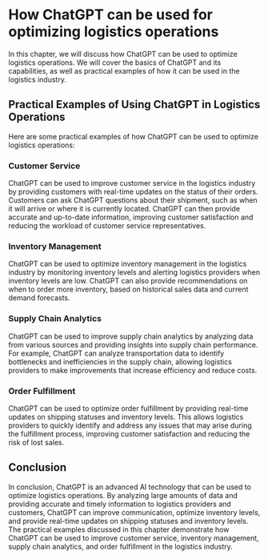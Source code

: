 How ChatGPT can be used for optimizing logistics operations
=============================================================================================

In this chapter, we will discuss how ChatGPT can be used to optimize logistics operations. We will cover the basics of ChatGPT and its capabilities, as well as practical examples of how it can be used in the logistics industry.

Practical Examples of Using ChatGPT in Logistics Operations
-----------------------------------------------------------

Here are some practical examples of how ChatGPT can be used to optimize logistics operations:

### Customer Service

ChatGPT can be used to improve customer service in the logistics industry by providing customers with real-time updates on the status of their orders. Customers can ask ChatGPT questions about their shipment, such as when it will arrive or where it is currently located. ChatGPT can then provide accurate and up-to-date information, improving customer satisfaction and reducing the workload of customer service representatives.

### Inventory Management

ChatGPT can be used to optimize inventory management in the logistics industry by monitoring inventory levels and alerting logistics providers when inventory levels are low. ChatGPT can also provide recommendations on when to order more inventory, based on historical sales data and current demand forecasts.

### Supply Chain Analytics

ChatGPT can be used to improve supply chain analytics by analyzing data from various sources and providing insights into supply chain performance. For example, ChatGPT can analyze transportation data to identify bottlenecks and inefficiencies in the supply chain, allowing logistics providers to make improvements that increase efficiency and reduce costs.

### Order Fulfillment

ChatGPT can be used to optimize order fulfillment by providing real-time updates on shipping statuses and inventory levels. This allows logistics providers to quickly identify and address any issues that may arise during the fulfillment process, improving customer satisfaction and reducing the risk of lost sales.

Conclusion
----------

In conclusion, ChatGPT is an advanced AI technology that can be used to optimize logistics operations. By analyzing large amounts of data and providing accurate and timely information to logistics providers and customers, ChatGPT can improve communication, optimize inventory levels, and provide real-time updates on shipping statuses and inventory levels. The practical examples discussed in this chapter demonstrate how ChatGPT can be used to improve customer service, inventory management, supply chain analytics, and order fulfillment in the logistics industry.


